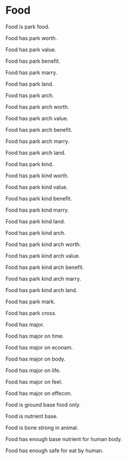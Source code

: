 # Food

Food is park food.

Food has park worth.

Food has park value.

Food has park benefit.

Food has park marry.

Food has park land.

Food has park arch.

Food has park arch worth.

Food has park arch value.

Food has park arch benefit.

Food has park arch marry.

Food has park arch land.

Food has park kind.

Food has park kind worth.

Food has park kind value.

Food has park kind benefit.

Food has park kind marry.

Food has park kind land.

Food has park kind arch.

Food has park kind arch worth.

Food has park kind arch value.

Food has park kind arch benefit.

Food has park kind arch marry.

Food has park kind arch land.

Food has park mark.

Food has park cross.

Food has major.

Food has major on time.

Food has major on econam.

Food has major on body.

Food has major on life.

Food has major on feel.

Food has major on effecon.

Food is ground base food only.

Food is nutrient base.

Food is bone strong in animal.

Food has enough base nutrient for human body.

Food has enough safe for eat by human.